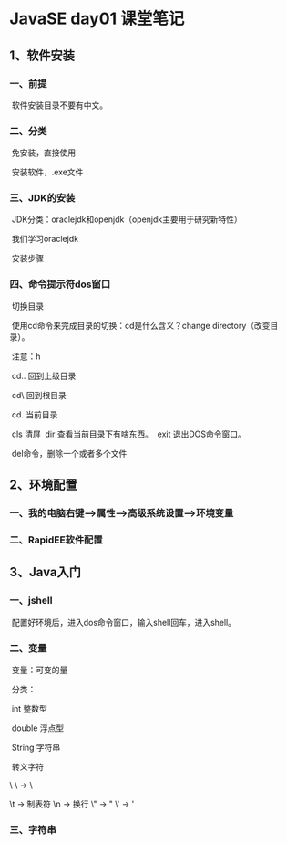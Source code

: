 # JavaSE day01 课堂笔记

## 1、软件安装

### 一、前提

​	软件安装目录不要有中文。

### 二、分类

​	免安装，直接使用

​	安装软件，.exe文件

### 三、JDK的安装

​	JDK分类：oraclejdk和openjdk（openjdk主要用于研究新特性）

​	我们学习oraclejdk

​	安装步骤

### 四、命令提示符dos窗口

​	切换目录

​	使用cd命令来完成目录的切换：cd是什么含义？change directory（改变目录）。

​	注意：h

​			cd..		回到上级目录

​			cd\		回到根目录

​			cd.		当前目录

​			cls 清屏
​			dir 查看当前目录下有啥东西。
​			exit 退出DOS命令窗口。

​			del命令，删除一个或者多个文件

## 2、环境配置

### 	一、我的电脑右键-->属性-->高级系统设置-->环境变量

### 	二、RapidEE软件配置

## 3、Java入门

### 一、jshell

​	配置好环境后，进入dos命令窗口，输入shell回车，进入shell。

### 二、变量

​	变量：可变的量

​	分类：

​			int					整数型

​			double			浮点型

​			String			字符串

​	转义字符

\\ \	->		\

\t	 ->	 制表符
\n 	->	换行
\\"	  -> 	"
\\' 	->		'

### 三、字符串